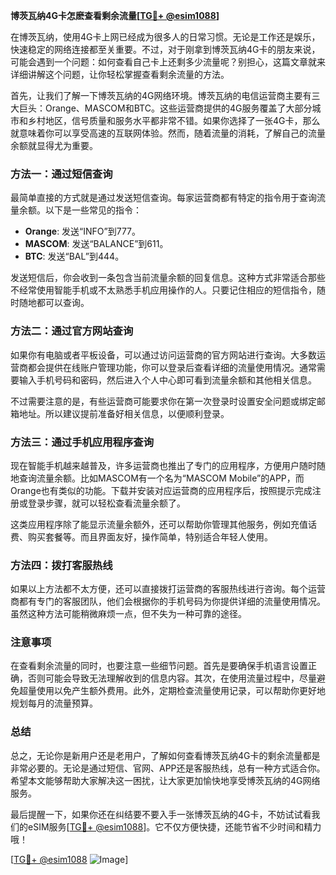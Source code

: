 **博茨瓦纳4G卡怎麽查看剩余流量[[TG💪+ @esim1088](https://t.me/s/esim1088)]**

在博茨瓦纳，使用4G卡上网已经成为很多人的日常习惯。无论是工作还是娱乐，快速稳定的网络连接都至关重要。不过，对于刚拿到博茨瓦纳4G卡的朋友来说，可能会遇到一个问题：如何查看自己卡上还剩多少流量呢？别担心，这篇文章就来详细讲解这个问题，让你轻松掌握查看剩余流量的方法。

首先，让我们了解一下博茨瓦纳的4G网络环境。博茨瓦纳的电信运营商主要有三大巨头：Orange、MASCOM和BTC。这些运营商提供的4G服务覆盖了大部分城市和乡村地区，信号质量和服务水平都非常不错。如果你选择了一张4G卡，那么就意味着你可以享受高速的互联网体验。然而，随着流量的消耗，了解自己的流量余额就显得尤为重要。

### **方法一：通过短信查询**

最简单直接的方式就是通过发送短信查询。每家运营商都有特定的指令用于查询流量余额。以下是一些常见的指令：

- **Orange**: 发送“INFO”到777。
- **MASCOM**: 发送“BALANCE”到611。
- **BTC**: 发送“BAL”到444。

发送短信后，你会收到一条包含当前流量余额的回复信息。这种方式非常适合那些不经常使用智能手机或不太熟悉手机应用操作的人。只要记住相应的短信指令，随时随地都可以查询。

### **方法二：通过官方网站查询**

如果你有电脑或者平板设备，可以通过访问运营商的官方网站进行查询。大多数运营商都会提供在线账户管理功能，你可以登录后查看详细的流量使用情况。通常需要输入手机号码和密码，然后进入个人中心即可看到流量余额和其他相关信息。

不过需要注意的是，有些运营商可能要求你在第一次登录时设置安全问题或绑定邮箱地址。所以建议提前准备好相关信息，以便顺利登录。

### **方法三：通过手机应用程序查询**

现在智能手机越来越普及，许多运营商也推出了专门的应用程序，方便用户随时随地查询流量余额。比如MASCOM有一个名为“MASCOM Mobile”的APP，而Orange也有类似的功能。下载并安装对应运营商的应用程序后，按照提示完成注册或登录步骤，就可以轻松查看流量余额了。

这类应用程序除了能显示流量余额外，还可以帮助你管理其他服务，例如充值话费、购买套餐等。而且界面友好，操作简单，特别适合年轻人使用。

### **方法四：拨打客服热线**

如果以上方法都不太方便，还可以直接拨打运营商的客服热线进行咨询。每个运营商都有专门的客服团队，他们会根据你的手机号码为你提供详细的流量使用情况。虽然这种方法可能稍微麻烦一点，但不失为一种可靠的途径。

### **注意事项**

在查看剩余流量的同时，也要注意一些细节问题。首先是要确保手机语言设置正确，否则可能会导致无法理解收到的信息内容。其次，在使用流量过程中，尽量避免超量使用以免产生额外费用。此外，定期检查流量使用记录，可以帮助你更好地规划每月的流量预算。

### **总结**

总之，无论你是新用户还是老用户，了解如何查看博茨瓦纳4G卡的剩余流量都是非常必要的。无论是通过短信、官网、APP还是客服热线，总有一种方式适合你。希望本文能够帮助大家解决这一困扰，让大家更加愉快地享受博茨瓦纳的4G网络服务。

最后提醒一下，如果你还在纠结要不要入手一张博茨瓦纳的4G卡，不妨试试看我们的eSIM服务[[TG💪+ @esim1088](https://t.me/s/esim1088)]。它不仅方便快捷，还能节省不少时间和精力哦！

[[TG💪+ @esim1088](https://t.me/s/esim1088) ![Image](https://i.postimg.cc/4NQfJmqS/Snipaste-2025-05-13-00-14-12.png)]
